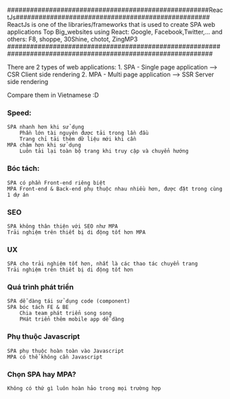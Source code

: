 #####################################################ReactJs###################################################
ReactJs is one of the libraries/frameworks that is used to create SPA web applications
Top Big_websites using React: Google, Facebook,Twitter,... and others: F8, shoppe, 30Shine, chotot, ZingMP3
##############################################################################################################

There are 2 types of web applications:
    1. SPA - Single page application --> CSR Client side rendering
    2. MPA - Multi page application --> SSR Server side rendering


Compare them in Vietnamese :D

### Speed:
    SPA nhanh hơn khi sử dụng
        Phần lớn tài nguyên được tải trong lần đầu
        Trang chỉ tải thêm dữ liệu mới khi cần
    MPA chậm hơn khi sử dụng
        Luôn tải lại toàn bộ trang khi truy cập và chuyển hướng

### Bóc tách:
    SPA có phần Front-end riêng biệt
    MPA Front-end & Back-end phụ thuộc nhau nhiều hơn, được đặt trong cùng 1 dự án

### SEO 
    SPA không thân thiện với SEO như MPA
    Trải nghiệm trên thiết bị di động tốt hơn MPA

### UX
    SPA cho trải nghiệm tốt hơn, nhất là các thao tác chuyển trang
    Trải nghiệm trên thiết bị di động tốt hơn

### Quá trình phát triển 
    SPA dễ dàng tái sử dụng code (component)
    SPA bóc tách FE & BE
        Chia team phát triển song song
        PHát triển thêm mobile app dễ dàng

### Phụ thuộc Javascript
    SPA phụ thuộc hoàn toàn vào Javascript
    MPA có thể không cần Javascript
    
### Chọn SPA hay MPA?
    Không có thứ gì luôn hoàn hảo trong mọi trường hợp


